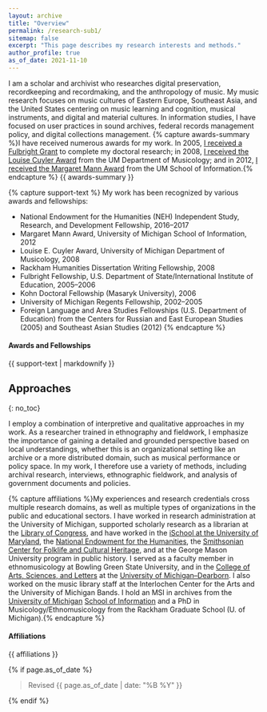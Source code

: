 ```yaml
---
layout: archive
title: "Overview"
permalink: /research-sub1/
sitemap: false
excerpt: "This page describes my research interests and methods."
author_profile: true
as_of_date: 2021-11-10
---
```


I am a scholar and archivist who researches digital preservation, recordkeeping and recordmaking, and the anthropology of music. My music research focuses on music cultures of Eastern Europe, Southeast Asia, and the United States centering on music learning and cognition, musical instruments, and digital and material cultures. In information studies, I have focused on user practices in sound archives, federal records management policy, and digital collections management. {% capture awards-summary %}I have received numerous awards for my work. In 2005, <a href="http://www.ns.umich.edu/index.html?Releases/2005/Nov05/r111405c" alt="archived from http://www.ns.umich.edu/index.html?Releases/2005/Nov05/r111405c">I received a <span itemprop="award">Fulbright Grant<meta itemprop="dc:date" content="2005"/></span></a> to complete my doctoral research; in 2008, <a href="https://web.archive.org/web/20170701155854/https://www.music.umich.edu/departments/musicology/CuylerPrizePastRecipients.htm" alt="archived from http://www.music.umich.edu/departments/musicology/CuylerPrizePastRecipients.htm">I received the <span itemprop="award"><meta itemprop="dc:date" content="2008">Louise Cuyler Award</span></a> from the UM Department of Musicology; and in 2012, <a href="https://web.archive.org/web/20191203145641/https://www.si.umich.edu/newsandevents/margaret-mann-award-recipients-1941-present" alt="http://www.si.umich.edu/newsandevents/press/umsi-2012-graduation-marks-75th-anniversary-margaret-mann-award">I received the <span itemprop="award"><meta itemprop="dc:date" content="2012">Margaret Mann Award</span></a> from the UM School of Information.{% endcapture %} {{ awards-summary }}

{% capture support-text %}
My work has been recognized by various awards and fellowships: 

* National Endowment for the Humanities (NEH) Independent Study, Research, and Development Fellowship, 2016&ndash;2017 
* <span itemprop="award">Margaret Mann Award, University of Michigan School of Information, <span itemprop="dc:date">2012</span></span>
* <span itemprop="award">Louise E. Cuyler Award, University of Michigan Department of Musicology, <span itemprop="dc:date">2008</span></span>
* <span itemprop="award">Rackham Humanities Dissertation Writing Fellowship<meta itemprop="dc:date" content="2008"/></span>, 2008 
* <span itemprop="award">Fulbright Fellowship, U.S. Department of State/International Institute of Education</span>, 2005&ndash;2006
* <span itemprop="award">Kohn Doctoral Fellowship (Masaryk University)</span>, 2006
* University of Michigan <span itemprop="award">Regents Fellowship<meta itemprop="dc:date" content="2002-2005"/></span>, 2002&ndash;2005
* <span itemprop="award">Foreign Language and Area Studies Fellowships (U.S. Department of Education)</span> from the Centers for Russian and East European Studies (2005) and Southeast Asian Studies (2012) 
{% endcapture %}

<div class="notice--info">
  <h4 class="no_toc">Awards and Fellowships</h4>
  {{ support-text | markdownify }}
</div>

## Approaches
{: no_toc}

I employ a combination of interpretive and qualitative approaches in my work. 
As a researcher trained in ethnography and fieldwork, I emphasize the importance
of gaining a detailed and grounded perspective based on local understandings, 
whether this is an organizational setting like an archive or a more distributed
domain, such as musical performance or policy space. In my work, I therefore use a variety of methods, including archival research, interviews, ethnographic fieldwork, and analysis of government documents and policies.

{% capture affiliations %}My experiences and research credentials cross multiple research domains, as well as multiple types of organizations in the public and educational sectors. I have worked in research administration at the University of Michigan, supported scholarly research as a librarian at the <a href="http://www.loc.gov/">Library of Congress</a>, and have worked in the <a href="http://ischool.umd.edu/">iSchool at the University of Maryland</a>, the <a href="http://www.neh.gov/">National Endowment for the Humanities</a>, the <a href="http://folklife.si.edu/">Smithsonian Center for Folklife and Cultural Heritage</a>, and at the George Mason University program in public history. I served as a faculty member in ethnomusicology at Bowling Green State University, and in the <a href="http://www.casl.umd.umich.edu/">College of Arts, Sciences, and Letters</a> at the <a href="http://www.umd.umich.edu/">University of Michigan&ndash;Dearborn</a>. I also worked on the music library staff at the <span itemprop="affiliation">Interlochen Center for the Arts</span> and the University of Michigan Bands. I hold an MSI in archives from the <a href="http://www.umich.edu/">University of Michigan</a> <a href="http://si.umich.edu/">School of Information</a> and a PhD in Musicology/Ethnomusicology from the Rackham Graduate School (U. of Michigan).{% endcapture %}

<div class="notice--primary">
  <h4 class="no_toc">Affiliations</h4>
  {{ affiliations }}
</div>

{% if page.as_of_date %}
<blockquote>Revised {{ page.as_of_date | date: "%B %Y" }}</blockquote>
{% endif %}
